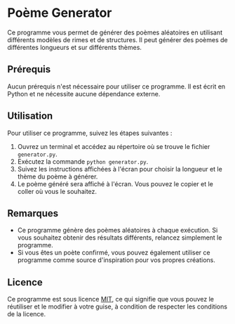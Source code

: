 # Poème Generator

Ce programme vous permet de générer des poèmes aléatoires en utilisant différents modèles de rimes et de structures. Il peut générer des poèmes de différentes longueurs et sur différents thèmes.

## Prérequis

Aucun prérequis n'est nécessaire pour utiliser ce programme. Il est écrit en Python et ne nécessite aucune dépendance externe.

## Utilisation

Pour utiliser ce programme, suivez les étapes suivantes :

1. Ouvrez un terminal et accédez au répertoire où se trouve le fichier `generator.py`.
2. Exécutez la commande `python generator.py`.
3. Suivez les instructions affichées à l'écran pour choisir la longueur et le thème du poème à générer.
4. Le poème généré sera affiché à l'écran. Vous pouvez le copier et le coller où vous le souhaitez.

## Remarques

- Ce programme génère des poèmes aléatoires à chaque exécution. Si vous souhaitez obtenir des résultats différents, relancez simplement le programme.
- Si vous êtes un poète confirmé, vous pouvez également utiliser ce programme comme source d'inspiration pour vos propres créations.

## Licence

Ce programme est sous licence [MIT](https://opensource.org/licenses/MIT), ce qui signifie que vous pouvez le réutiliser et le modifier à votre guise, à condition de respecter les conditions de la licence.
